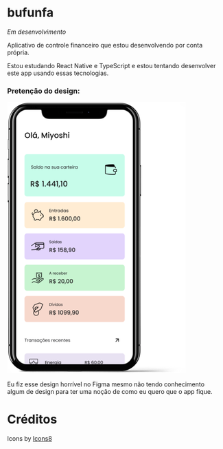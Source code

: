# bufunfa

*Em desenvolvimento*

Aplicativo de controle financeiro que estou desenvolvendo por conta própria.

Estou estudando React Native e TypeScript e estou tentando desenvolver este app usando essas tecnologias.

### Pretenção do design:

![Preview](https://github.com/Mitacho/bufunfa/blob/main/Mockup.svg)

Eu fiz esse design horrível no Figma mesmo não tendo conhecimento algum de design para ter uma noção de como eu quero que o app fique.

# Créditos

Icons by [Icons8](https://icons8.com.br/)
